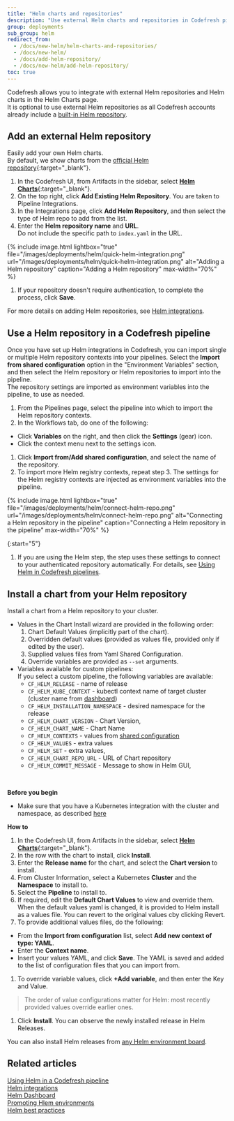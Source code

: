 ```yaml
---
title: "Helm charts and repositories"
description: "Use external Helm charts and repositories in Codefresh pipelines"
group: deployments
sub_group: helm
redirect_from:
  - /docs/new-helm/helm-charts-and-repositories/
  - /docs/new-helm/
  - /docs/add-helm-repository/
  - /docs/new-helm/add-helm-repository/
toc: true
---
```

Codefresh allows you to integrate with external Helm repositories and Helm charts in the Helm Charts page.  
It is optional to use external Helm repositories as all Codefresh accounts already include a [built-in Helm repository]({{site.baseurl}}/docs/deployments/helm/managed-helm-repository/).

## Add an external Helm repository

Easily add your own Helm charts.  
By default, we show charts from the [official Helm repository](https://github.com/kubernetes/charts){:target="_blank"}. 

1. In the Codefresh UI, from Artifacts in the sidebar, select [**Helm Charts**](https://g.codefresh.io/helm/releases/releasesNew/){:target="\_blank"}. 
1. On the top right, click **Add Existing Helm Repository**.
  You are taken to Pipeline Integrations.
1. In the Integrations page, click **Add Helm Repository**, and then select the type of Helm repo to add from the list.
1. Enter the **Helm repository name** and **URL**.  
  Do not include the specific path to `index.yaml` in the URL.

{% include image.html 
lightbox="true" 
file="/images/deployments/helm/quick-helm-integration.png" 
url="/images/deployments/helm/quick-helm-integration.png" 
alt="Adding a Helm repository"
caption="Adding a Helm repository" 
max-width="70%" 
%}

1. If your repository doesn't require authentication, to complete the process, click **Save**. 

For more details on adding Helm repositories, see [Helm integrations]({{site.baseurl}}/docs/integrations/helm/).

## Use a Helm repository in a Codefresh pipeline

Once you have set up Helm integrations in Codefresh, you can import single or multiple Helm repository contexts into your pipelines. 
Select the **Import from shared configuration** option in the "Environment Variables" section, and then select the Helm repository or Helm repositories to import into the pipeline.  
The repository settings are imported as environment variables into the pipeline, to use as needed. 

1. From the Pipelines page, select the pipeline into which to import the Helm repository contexts.
1. In the Workflows tab, do one of the following: 
  * Click **Variables** on the right, and then click the **Settings** (gear) icon. 
  * Click the context menu next to the settings icon.
1. Click **Import from/Add shared configuration**, and select the name of the repository.  
1. To import more Helm registry contexts, repeat step 3.
  The settings for the Helm registry contexts are injected as environment variables into the pipeline. 

{% include image.html 
lightbox="true" 
file="/images/deployments/helm/connect-helm-repo.png" 
url="/images/deployments/helm/connect-helm-repo.png" 
alt="Connecting a Helm repository in the pipeline"
caption="Connecting a Helm repository in the pipeline" 
max-width="70%" 
%}

{:start="5"}
1. If you are using the Helm step, the step uses these settings to connect to your authenticated repository automatically. For details, see [Using Helm in Codefresh pipelines]({{site.baseurl}}/docs/deployments/helm/using-helm-in-codefresh-pipeline/).

## Install a chart from your Helm repository
Install a chart from a Helm repository to your cluster. 

* Values in the Chart Install wizard are provided in the following order:
  1. Chart Default Values (implicitly part of the chart).
  2. Overridden default values (provided as values file, provided only if edited by the user).
  3. Supplied values files from Yaml Shared Configuration.
  4. Override variables are provided as `--set` arguments.
* Variables available for custom pipelines:  
  If you select a custom pipeline, the following variables are available:
  * `CF_HELM_RELEASE` - name of release
  * `CF_HELM_KUBE_CONTEXT` - kubectl context name of target cluster (cluster name from [dashboard]({{site.baseurl}}/docs/deployments/kubernetes/manage-kubernetes/#work-with-your-services))
  * `CF_HELM_INSTALLATION_NAMESPACE` - desired namespace for the release 
  * `CF_HELM_CHART_VERSION` - Chart Version,
  * `CF_HELM_CHART_NAME` - Chart Name
  * `CF_HELM_CONTEXTS` - values from [shared configuration]({{site.baseurl}}/docs/pipelines/configuration/shared-configuration/#using-shared-helm-values)
  * `CF_HELM_VALUES` - extra values
  * `CF_HELM_SET` - extra values,
  * `CF_HELM_CHART_REPO_URL` - URL of Chart repository
  * `CF_HELM_COMMIT_MESSAGE` - Message to show in Helm GUI,

<br />

**Before you begin**
* Make sure that you have a Kubernetes integration with the cluster and namespace, as described [here]({{site.baseurl}}/docs/integrations/kubernetes/#connect-a-kubernetes-cluster)

**How to** 
1. In the Codefresh UI, from Artifacts in the sidebar, select [**Helm Charts**](https://g.codefresh.io/helm/releases/releasesNew/){:target="\_blank"}. 
1. In the row with the chart to install, click **Install**.
1. Enter the **Release name** for the chart, and select the **Chart version** to install.
1. From Cluster Information, select a Kubernetes **Cluster** and the **Namespace** to install to.  
1. Select the **Pipeline** to install to.
1. If required, edit the **Default Chart Values** to view and override them.  
  When the default values yaml is changed, it is provided to Helm install as a values file. You can revert to the original values cby clicking Revert.
1. To provide additional values files, do the following:
  * From the **Import from configuration** list, select **Add new context of type: YAML**. 
  * Enter the **Context name**.
  * Insert your values YAML, and click **Save**.
    The YAML is saved and added to the list of configuration files that you can import from.
1. To override variable values, click **+Add variable**, and then enter the Key and Value.
  > The order of value configurations matter for Helm: most recently provided values override earlier ones.  
1. Click **Install**. You can observe the newly installed release in Helm Releases.

You can also install Helm releases from [any Helm environment board]({{site.baseurl}}/docs/deployments/helm/helm-environment-promotion).


## Related articles
[Using Helm in a Codefresh pipeline]({{site.baseurl}}/docs/deployments/helm/using-helm-in-codefresh-pipeline/)  
[Helm integrations]({{site.baseurl}}/docs/integrations/helm/)  
[Helm Dashboard]({{site.baseurl}}/docs/deployments/helm/helm-releases-management)  
[Promoting Hlem environments]({{site.baseurl}}/docs/deployments/helm/helm-environment-promotion)  
[Helm best practices]({{site.baseurl}}/docs/ci-cd-guides/helm-best-practices/)  


